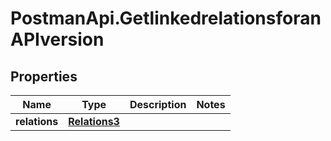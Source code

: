 # PostmanApi.GetlinkedrelationsforanAPIversion

## Properties

Name | Type | Description | Notes
------------ | ------------- | ------------- | -------------
**relations** | [**Relations3**](Relations3.md) |  | 


